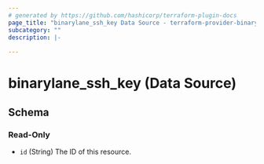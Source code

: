```yaml
---
# generated by https://github.com/hashicorp/terraform-plugin-docs
page_title: "binarylane_ssh_key Data Source - terraform-provider-binarylane"
subcategory: ""
description: |-
  
---
```


# binarylane_ssh_key (Data Source)





<!-- schema generated by tfplugindocs -->
## Schema

### Read-Only

- `id` (String) The ID of this resource.
